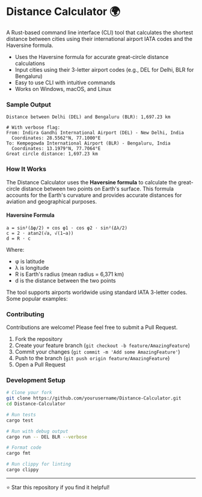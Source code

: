 # Distance Calculator 🌍

A Rust-based command line interface (CLI) tool that calculates the shortest distance between cities using their international airport IATA codes and the Haversine formula.


- Uses the Haversine formula for accurate great-circle distance calculations
- Input cities using their 3-letter airport codes (e.g., DEL for Delhi, BLR for Bengaluru)
- Easy to use CLI with intuitive commands
- Works on Windows, macOS, and Linux

### Sample Output
```
Distance between Delhi (DEL) and Bengaluru (BLR): 1,697.23 km

# With verbose flag:
From: Indira Gandhi International Airport (DEL) - New Delhi, India
  Coordinates: 28.5562°N, 77.1000°E
To: Kempegowda International Airport (BLR) - Bengaluru, India  
  Coordinates: 13.1979°N, 77.7064°E
Great circle distance: 1,697.23 km
```

### How It Works

The Distance Calculator uses the **Haversine formula** to calculate the great-circle distance between two points on Earth's surface. This formula accounts for the Earth's curvature and provides accurate distances for aviation and geographical purposes.

#### Haversine Formula

```
a = sin²(Δφ/2) + cos φ1 ⋅ cos φ2 ⋅ sin²(Δλ/2)
c = 2 ⋅ atan2(√a, √(1−a))
d = R ⋅ c
```

Where:
- φ is latitude
- λ is longitude  
- R is Earth's radius (mean radius = 6,371 km)
- d is the distance between the two points


The tool supports airports worldwide using standard IATA 3-letter codes. Some popular examples:


### Contributing

Contributions are welcome! Please feel free to submit a Pull Request.

1. Fork the repository
2. Create your feature branch (`git checkout -b feature/AmazingFeature`)
3. Commit your changes (`git commit -m 'Add some AmazingFeature'`)
4. Push to the branch (`git push origin feature/AmazingFeature`)
5. Open a Pull Request

### Development Setup

```bash
# Clone your fork
git clone https://github.com/yourusername/Distance-Calculator.git
cd Distance-Calculator

# Run tests
cargo test

# Run with debug output
cargo run -- DEL BLR --verbose

# Format code
cargo fmt

# Run clippy for linting
cargo clippy
```

---

⭐ Star this repository if you find it helpful!
